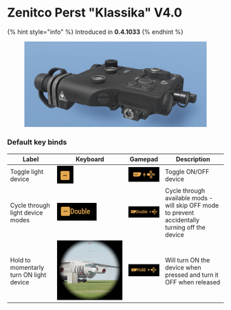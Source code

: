 # Zenitco Perst "Klassika" V4.0

{% hint style="info" %}
Introduced in **0.4.1033**
{% endhint %}

<figure><img src="../../../../../../.gitbook/assets/perst.png" alt=""><figcaption></figcaption></figure>

### Default key binds

| Label                                   | Keyboard                                                | Gamepad                                                 | Description                                                                                      |
| --------------------------------------- | ------------------------------------------------------- | ------------------------------------------------------- | ------------------------------------------------------------------------------------------------ |
| Toggle light device                     | ![](<../../../../../../.gitbook/assets/image (3).png>)  | ![](<../../../../../../.gitbook/assets/image (21).png>) | Toggle ON/OFF device                                                                             |
| Cycle through light device modes        | ![](<../../../../../../.gitbook/assets/image (8).png>)  | ![](<../../../../../../.gitbook/assets/image (5).png>)  | Cycle through available mods - will skip OFF mode to prevent accidentally turning off the device |
| Hold to momentarly turn ON light device | ![](<../../../../../../.gitbook/assets/image (16).png>) | ![](<../../../../../../.gitbook/assets/image (18).png>) | Will turn ON the device when pressed and turn it OFF when released                               |
